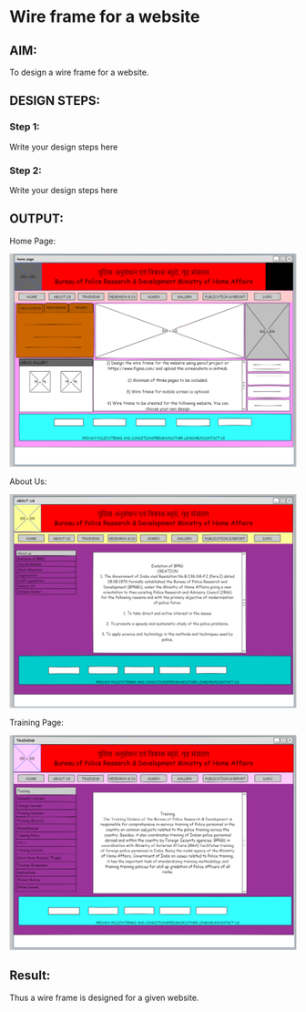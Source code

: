 # Wire frame for a website

## AIM:
To design a wire frame for a website.

## DESIGN STEPS:

### Step 1:
Write your design steps here 

### Step 2:
Write your design steps here

## OUTPUT:

Home Page:

![HP](hp.png)

About Us:

![AU](au.png)

Training Page:

![AU](tp.png)

## Result:
Thus a wire frame is designed for a given website.
